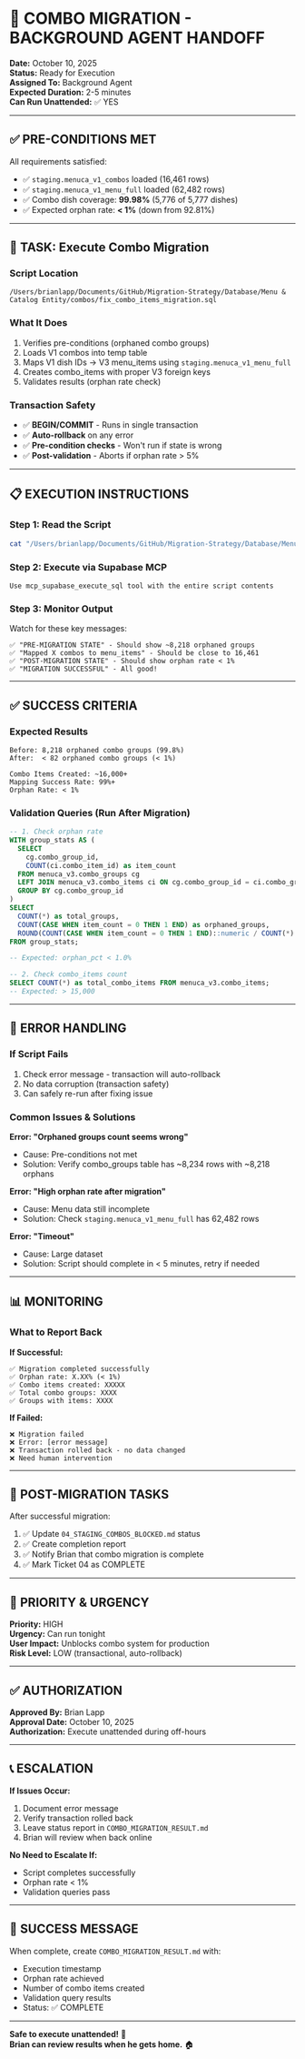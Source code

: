 # 🚀 COMBO MIGRATION - BACKGROUND AGENT HANDOFF

**Date:** October 10, 2025  
**Status:** Ready for Execution  
**Assigned To:** Background Agent  
**Expected Duration:** 2-5 minutes  
**Can Run Unattended:** ✅ YES

---

## ✅ PRE-CONDITIONS MET

All requirements satisfied:
- ✅ `staging.menuca_v1_combos` loaded (16,461 rows)
- ✅ `staging.menuca_v1_menu_full` loaded (62,482 rows)
- ✅ Combo dish coverage: **99.98%** (5,776 of 5,777 dishes)
- ✅ Expected orphan rate: **< 1%** (down from 92.81%)

---

## 🎯 TASK: Execute Combo Migration

### Script Location
```
/Users/brianlapp/Documents/GitHub/Migration-Strategy/Database/Menu & Catalog Entity/combos/fix_combo_items_migration.sql
```

### What It Does
1. Verifies pre-conditions (orphaned combo groups)
2. Loads V1 combos into temp table
3. Maps V1 dish IDs → V3 menu_items using `staging.menuca_v1_menu_full`
4. Creates combo_items with proper V3 foreign keys
5. Validates results (orphan rate check)

### Transaction Safety
- ✅ **BEGIN/COMMIT** - Runs in single transaction
- ✅ **Auto-rollback** on any error
- ✅ **Pre-condition checks** - Won't run if state is wrong
- ✅ **Post-validation** - Aborts if orphan rate > 5%

---

## 📋 EXECUTION INSTRUCTIONS

### Step 1: Read the Script
```bash
cat "/Users/brianlapp/Documents/GitHub/Migration-Strategy/Database/Menu & Catalog Entity/combos/fix_combo_items_migration.sql"
```

### Step 2: Execute via Supabase MCP
```
Use mcp_supabase_execute_sql tool with the entire script contents
```

### Step 3: Monitor Output
Watch for these key messages:
```
✅ "PRE-MIGRATION STATE" - Should show ~8,218 orphaned groups
✅ "Mapped X combos to menu_items" - Should be close to 16,461
✅ "POST-MIGRATION STATE" - Should show orphan rate < 1%
✅ "MIGRATION SUCCESSFUL" - All good!
```

---

## ✅ SUCCESS CRITERIA

### Expected Results
```
Before: 8,218 orphaned combo groups (99.8%)
After:  < 82 orphaned combo groups (< 1%)

Combo Items Created: ~16,000+
Mapping Success Rate: 99%+
Orphan Rate: < 1%
```

### Validation Queries (Run After Migration)
```sql
-- 1. Check orphan rate
WITH group_stats AS (
  SELECT 
    cg.combo_group_id,
    COUNT(ci.combo_item_id) as item_count
  FROM menuca_v3.combo_groups cg
  LEFT JOIN menuca_v3.combo_items ci ON cg.combo_group_id = ci.combo_group_id
  GROUP BY cg.combo_group_id
)
SELECT 
  COUNT(*) as total_groups,
  COUNT(CASE WHEN item_count = 0 THEN 1 END) as orphaned_groups,
  ROUND(COUNT(CASE WHEN item_count = 0 THEN 1 END)::numeric / COUNT(*)::numeric * 100, 2) as orphan_pct
FROM group_stats;

-- Expected: orphan_pct < 1.0%

-- 2. Check combo_items count
SELECT COUNT(*) as total_combo_items FROM menuca_v3.combo_items;
-- Expected: > 15,000
```

---

## 🚨 ERROR HANDLING

### If Script Fails
1. Check error message - transaction will auto-rollback
2. No data corruption (transaction safety)
3. Can safely re-run after fixing issue

### Common Issues & Solutions

**Error: "Orphaned groups count seems wrong"**
- Cause: Pre-conditions not met
- Solution: Verify combo_groups table has ~8,234 rows with ~8,218 orphans

**Error: "High orphan rate after migration"**
- Cause: Menu data still incomplete
- Solution: Check `staging.menuca_v1_menu_full` has 62,482 rows

**Error: "Timeout"**
- Cause: Large dataset
- Solution: Script should complete in < 5 minutes, retry if needed

---

## 📊 MONITORING

### What to Report Back

**If Successful:**
```
✅ Migration completed successfully
✅ Orphan rate: X.XX% (< 1%)
✅ Combo items created: XXXXX
✅ Total combo groups: XXXX
✅ Groups with items: XXXX
```

**If Failed:**
```
❌ Migration failed
❌ Error: [error message]
❌ Transaction rolled back - no data changed
❌ Need human intervention
```

---

## 📝 POST-MIGRATION TASKS

After successful migration:
1. ✅ Update `04_STAGING_COMBOS_BLOCKED.md` status
2. ✅ Create completion report
3. ✅ Notify Brian that combo migration is complete
4. ✅ Mark Ticket 04 as COMPLETE

---

## 🎯 PRIORITY & URGENCY

**Priority:** HIGH  
**Urgency:** Can run tonight  
**User Impact:** Unblocks combo system for production  
**Risk Level:** LOW (transactional, auto-rollback)

---

## ✅ AUTHORIZATION

**Approved By:** Brian Lapp  
**Approval Date:** October 10, 2025  
**Authorization:** Execute unattended during off-hours  

---

## 📞 ESCALATION

**If Issues Occur:**
1. Document error message
2. Verify transaction rolled back
3. Leave status report in `COMBO_MIGRATION_RESULT.md`
4. Brian will review when back online

**No Need to Escalate If:**
- Script completes successfully
- Orphan rate < 1%
- Validation queries pass

---

## 🎉 SUCCESS MESSAGE

When complete, create `COMBO_MIGRATION_RESULT.md` with:
- Execution timestamp
- Orphan rate achieved
- Number of combo items created
- Validation query results
- Status: ✅ COMPLETE

---

**Safe to execute unattended!** 🚀  
**Brian can review results when he gets home.** 🏠



